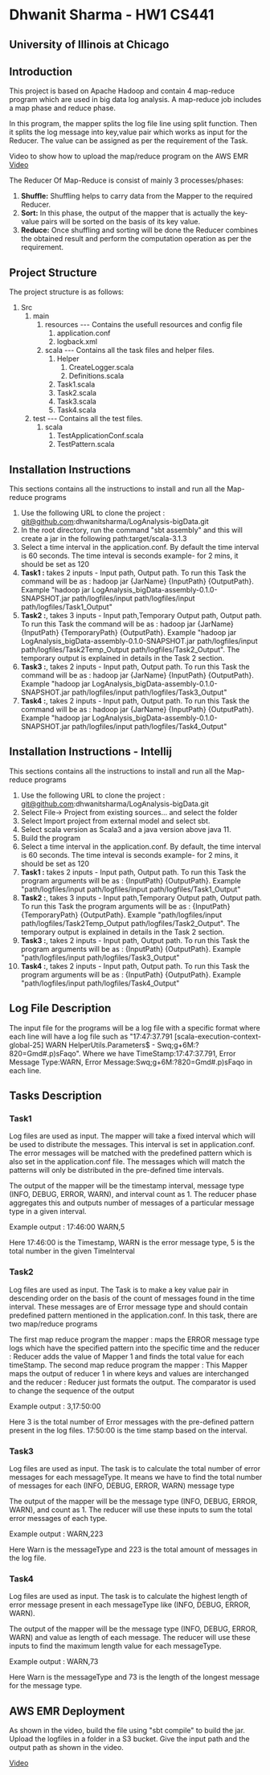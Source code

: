 #  Dhwanit Sharma - HW1 CS441
## University of Illinois at Chicago

## Introduction
This project is based on Apache Hadoop and contain 4 map-reduce program which are used in big data log analysis.
A map-reduce job includes a map phase and reduce phase. 

In this program, the mapper splits the log file line using split function. Then it splits the log message into key,value pair which works as input for the Reducer.
The value can be assigned as per the requirement of the Task.

Video to show how to upload the map/reduce program on the AWS EMR <a href="https://youtu.be/ks-Tspn8JTU" target="_blank">Video</a>

The Reducer Of Map-Reduce  is consist of mainly 3 processes/phases:
1. **Shuffle:** Shuffling helps to carry data from the Mapper to the required Reducer.
2. **Sort:** In this phase, the output of the mapper that is actually the key-value pairs will be sorted on the basis of its key value.
3. **Reduce:** Once shuffling and sorting will be done the Reducer combines the obtained result and perform the computation operation as per the requirement.

## Project Structure
The project structure is as follows:
1. Src 
   1. main
      1. resources --- Contains the usefull resources and config file
         1. application.conf
         2. logback.xml
      2. scala --- Contains all the task files and helper files.
         1. Helper
            1. CreateLogger.scala
            2. Definitions.scala
         2. Task1.scala
         3. Task2.scala
         4. Task3.scala
         5. Task4.scala
   2. test --- Contains all the test files.
      1. scala
         1. TestApplicationConf.scala
         2. TestPattern.scala

## Installation Instructions
This sections contains all the instructions to install and run all the Map-reduce programs
1. Use the following URL to clone the project : git@github.com:dhwanitsharma/LogAnalysis-bigData.git
2. In the root directory, run the command "sbt assembly" and this will create a jar in the following path:target/scala-3.1.3 
3. Select a time interval in the application.conf. By default the time interval is 60 seconds. The time inteval is seconds example- for 2 mins, it should be set as 120
4. **Task1 :** takes 2 inputs - Input path, Output path. To run this Task the command will be as : hadoop jar {JarName} {InputPath} {OutputPath}. Example "hadoop jar LogAnalysis_bigData-assembly-0.1.0-SNAPSHOT.jar path/logfiles/input path/logfiles/input path/logfiles/Task1_Output"
5. **Task2 :**, takes 3 inputs - Input path,Temporary Output path, Output path. To run this Task the command will be as : hadoop jar {JarName} {InputPath} {TemporaryPath} {OutputPath}. Example "hadoop jar LogAnalysis_bigData-assembly-0.1.0-SNAPSHOT.jar path/logfiles/input path/logfiles/Task2Temp_Output path/logfiles/Task2_Output". The temporary output is explained in details in the Task 2 section.
6. **Task3 :**, takes 2 inputs - Input path, Output path. To run this Task the command will be as : hadoop jar {JarName} {InputPath} {OutputPath}. Example "hadoop jar LogAnalysis_bigData-assembly-0.1.0-SNAPSHOT.jar path/logfiles/input path/logfiles/Task3_Output"
7. **Task4 :**, takes 2 inputs - Input path, Output path. To run this Task the command will be as : hadoop jar {JarName} {InputPath} {OutputPath}. Example "hadoop jar LogAnalysis_bigData-assembly-0.1.0-SNAPSHOT.jar path/logfiles/input path/logfiles/Task4_Output"

## Installation Instructions - Intellij
This sections contains all the instructions to install and run all the Map-reduce programs
1. Use the following URL to clone the project : git@github.com:dhwanitsharma/LogAnalysis-bigData.git
2. Select File-> Project from existing sources... and select the folder
3. Select Import project from external model and select sbt.
4. Select scala version as Scala3 and a java version above java 11.
5. Build the program
7. Select a time interval in the application.conf. By default, the time interval is 60 seconds. The time inteval is seconds example- for 2 mins, it should be set as 120
8. **Task1 :** takes 2 inputs - Input path, Output path. To run this Task the program arguments will be as : {InputPath} {OutputPath}. Example "path/logfiles/input path/logfiles/input path/logfiles/Task1_Output"
9. **Task2 :**, takes 3 inputs - Input path,Temporary Output path, Output path. To run this Task the program arguments will be as : {InputPath} {TemporaryPath} {OutputPath}. Example "path/logfiles/input path/logfiles/Task2Temp_Output path/logfiles/Task2_Output". The temporary output is explained in details in the Task 2 section.
10. **Task3 :**, takes 2 inputs - Input path, Output path. To run this Task the program arguments will be as : {InputPath} {OutputPath}. Example "path/logfiles/input path/logfiles/Task3_Output"
11. **Task4 :**, takes 2 inputs - Input path, Output path. To run this Task the program arguments will be as : {InputPath} {OutputPath}. Example "path/logfiles/input path/logfiles/Task4_Output"


## Log File Description
The input file for the programs will be a log file with a specific format where each line will have a log file such as "17:47:37.791 [scala-execution-context-global-25] WARN  HelperUtils.Parameters$ - Swq;g+6M:?820=Gmd#.p)sFaqo". 
Where we have TimeStamp:17:47:37.791, Error Message Type:WARN, Error Message:Swq;g+6M:?820=Gmd#.p)sFaqo in each line.

## Tasks Description
### Task1
Log files are used as input. The mapper will take a fixed interval which will be used to distribute the messages. This interval is set in application.conf. The error messages will be matched with the predefined pattern which is also set in the application.conf file.
The messages which will match the patterns will only be distributed in the pre-defined time intervals.

The output of the mapper will be the timestamp interval, message type  (INFO, DEBUG, ERROR, WARN), and interval count as 1. The reducer phase aggregates this and outputs number of messages of a particular message type in a given interval.

Example output : 17:46:00 WARN,5

Here 17:46:00 is the Timestamp, WARN is the error message type, 5 is the total number in the given TimeInterval
### Task2
Log files are used as input. The Task is to make a key value pair in descending order on the basis of the count of messages found in the time interval.
These messages are of Error message type and should contain predefined pattern mentioned in the application.conf. In this task, there are two map/reduce programs

The first map reduce program the mapper : maps the ERROR message type logs which have the specified pattern into the specific time and the reducer : Reducer adds the value of Mapper 1 and finds the total value for each timeStamp.
The second map reduce program the mapper : This Mapper maps the output of reducer 1 in where keys and values are interchanged and the reducer : Reducer just formats the output. The comparator is used to change the sequence of the output

Example output : 3,17:50:00

Here 3 is the total number of Error messages with the pre-defined pattern present in the log files. 17:50:00 is the time stamp based on the interval.

### Task3
Log files are used as input. The task is to calculate the total number of error messages for each messageType. It means we have to find the 
total number of messages for each (INFO, DEBUG, ERROR, WARN) message type

The output of the mapper will be the  message type (INFO, DEBUG, ERROR, WARN), and count as 1. The reducer will use these inputs to sum the total error messages of each type.

Example output : WARN,223

Here Warn is the messageType and 223 is the total amount of messages in the log file.

### Task4
Log files are used as input. The task is to calculate the highest length of error message present in each messageType like (INFO, DEBUG, ERROR, WARN).

The output of the mapper will be the  message type (INFO, DEBUG, ERROR, WARN) and value as length of each message. The reducer will use these inputs to find the maximum length value for each messageType.

Example output : WARN,73

Here Warn is the messageType and 73 is the length of the longest message for the message type.

## AWS EMR Deployment
As shown in the video, build the file using "sbt compile" to build the jar. Upload the logfiles in a folder in a S3 bucket.
Give the input path and the output path as shown in the video.

<a href="https://youtu.be/ks-Tspn8JTU" target="_blank">Video</a>
